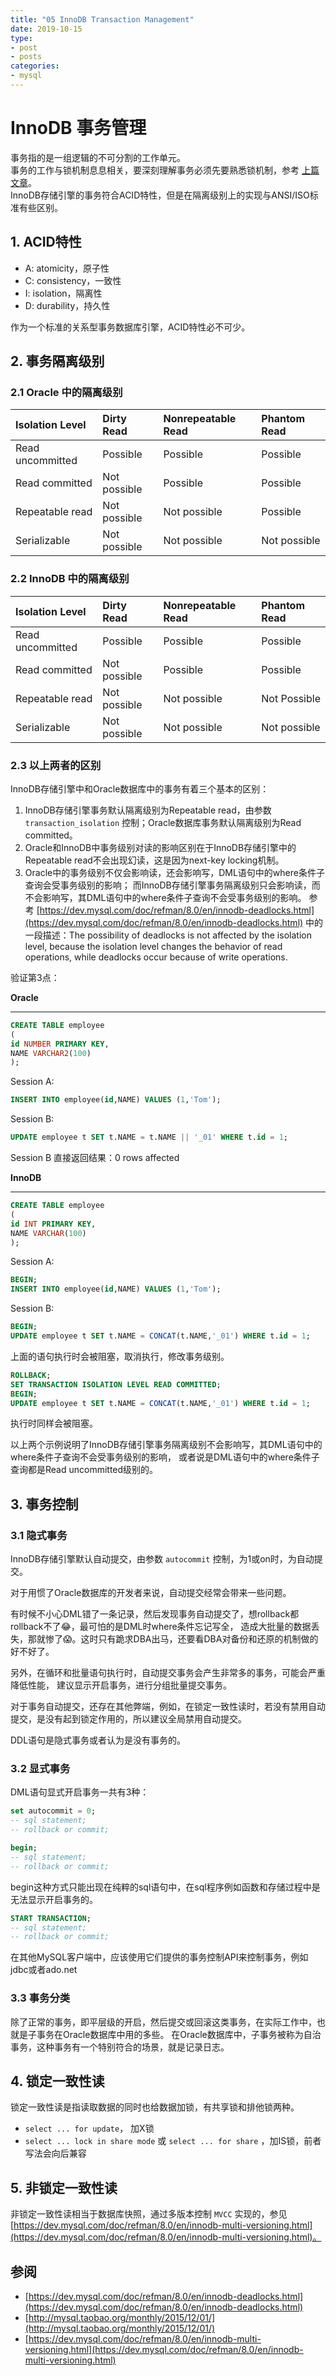 ```yaml
---
title: "05 InnoDB Transaction Management"
date: 2019-10-15
type:
- post
- posts
categories:
- mysql
---
```


# InnoDB 事务管理

事务指的是一组逻辑的不可分割的工作单元。  
事务的工作与锁机制息息相关，要深刻理解事务必须先要熟悉锁机制，参考 [上篇文章](https://wengxk.netlify.com/2019/note03/)。  
InnoDB存储引擎的事务符合ACID特性，但是在隔离级别上的实现与ANSI/ISO标准有些区别。

## 1. ACID特性

- A: atomicity，原子性
- C: consistency，一致性
- I: isolation，隔离性
- D: durability，持久性

作为一个标准的关系型事务数据库引擎，ACID特性必不可少。

## 2. 事务隔离级别

### 2.1 Oracle 中的隔离级别

|Isolation Level| Dirty Read| Nonrepeatable Read| Phantom Read|
|:---|:---|:---|:---|
|Read uncommitted| Possible| Possible| Possible|
|Read committed| Not possible| Possible| Possible|
|Repeatable read| Not possible| Not possible| Possible|
|Serializable| Not possible| Not possible| Not possible|

### 2.2 InnoDB 中的隔离级别

|Isolation Level| Dirty Read| Nonrepeatable Read| Phantom Read|
|:---|:---|:---|:---|
|Read uncommitted| Possible| Possible| Possible|
|Read committed| Not possible| Possible| Possible|
|Repeatable read| Not possible| Not possible| Not Possible|
|Serializable| Not possible| Not possible| Not possible|

### 2.3 以上两者的区别

InnoDB存储引擎中和Oracle数据库中的事务有着三个基本的区别：

1. InnoDB存储引擎事务默认隔离级别为Repeatable read，由参数 `transaction_isolation` 控制；Oracle数据库事务默认隔离级别为Read committed。
2. Oracle和InnoDB中事务级别对读的影响区别在于InnoDB存储引擎中的Repeatable read不会出现幻读，这是因为next-key locking机制。
3. Oracle中的事务级别不仅会影响读，还会影响写，DML语句中的where条件子查询会受事务级别的影响；
   而InnoDB存储引擎事务隔离级别只会影响读，而不会影响写，其DML语句中的where条件子查询不会受事务级别的影响。
   参考 [https://dev.mysql.com/doc/refman/8.0/en/innodb-deadlocks.html](https://dev.mysql.com/doc/refman/8.0/en/innodb-deadlocks.html)
   中的一段描述：The possibility of deadlocks is not affected by the isolation level, because the isolation level changes the behavior of read operations, while deadlocks occur because of write operations.

验证第3点：

**Oracle**

-----------------------------------------

```SQL
CREATE TABLE employee
(
id NUMBER PRIMARY KEY,
NAME VARCHAR2(100)
);
```

Session A:

```SQL
INSERT INTO employee(id,NAME) VALUES (1,'Tom');
```

Session B:

```SQL
UPDATE employee t SET t.NAME = t.NAME || '_01' WHERE t.id = 1;
```

Session B 直接返回结果：0 rows affected

**InnoDB**

-----------------------------------------

```SQL
CREATE TABLE employee
(
id INT PRIMARY KEY,
NAME VARCHAR(100)
);
```

Session A:

```SQL
BEGIN;
INSERT INTO employee(id,NAME) VALUES (1,'Tom');
```

Session B:

```SQL
BEGIN;
UPDATE employee t SET t.NAME = CONCAT(t.NAME,'_01') WHERE t.id = 1;
```

上面的语句执行时会被阻塞，取消执行，修改事务级别。

```SQL
ROLLBACK;
SET TRANSACTION ISOLATION LEVEL READ COMMITTED;
BEGIN;
UPDATE employee t SET t.NAME = CONCAT(t.NAME,'_01') WHERE t.id = 1;
```

执行时同样会被阻塞。

以上两个示例说明了InnoDB存储引擎事务隔离级别不会影响写，其DML语句中的where条件子查询不会受事务级别的影响，
或者说是DML语句中的where条件子查询都是Read uncommitted级别的。

## 3. 事务控制

### 3.1 隐式事务

InnoDB存储引擎默认自动提交，由参数 `autocommit` 控制，为1或on时，为自动提交。

对于用惯了Oracle数据库的开发者来说，自动提交经常会带来一些问题。

有时候不小心DML错了一条记录，然后发现事务自动提交了，想rollback都rollback不了😂，最可怕的是DML时where条件忘记写全，
造成大批量的数据丢失，那就惨了😱。这时只有跪求DBA出马，还要看DBA对备份和还原的机制做的好不好了。

另外，在循环和批量语句执行时，自动提交事务会产生非常多的事务，可能会严重降低性能，
建议显示开启事务，进行分组批量提交事务。

对于事务自动提交，还存在其他弊端，例如，在锁定一致性读时，若没有禁用自动提交，是没有起到锁定作用的，所以建议全局禁用自动提交。

DDL语句是隐式事务或者认为是没有事务的。

### 3.2 显式事务

DML语句显式开启事务一共有3种：

```SQL
set autocommit = 0;
-- sql statement;
-- rollback or commit;
```

```SQL
begin;
-- sql statement;
-- rollback or commit;
```

begin这种方式只能出现在纯粹的sql语句中，在sql程序例如函数和存储过程中是无法显示开启事务的。

```SQL
START TRANSACTION;
-- sql statement;
-- rollback or commit;
```

在其他MySQL客户端中，应该使用它们提供的事务控制API来控制事务，例如jdbc或者ado.net

### 3.3 事务分类

除了正常的事务，即平层级的开启，然后提交或回滚这类事务，在实际工作中，也就是子事务在Oracle数据库中用的多些。
在Oracle数据库中，子事务被称为自治事务，这种事务有一个特别符合的场景，就是记录日志。

## 4. 锁定一致性读

锁定一致性读是指读取数据的同时也给数据加锁，有共享锁和排他锁两种。

- `select ... for update`， 加X锁
- `select ... lock in share mode` 或 `select ... for share` ，加IS锁，前者写法会向后兼容

## 5. 非锁定一致性读

非锁定一致性读相当于数据库快照，通过多版本控制 `MVCC` 实现的，参见 [https://dev.mysql.com/doc/refman/8.0/en/innodb-multi-versioning.html](https://dev.mysql.com/doc/refman/8.0/en/innodb-multi-versioning.html)。

## 参阅

- [https://dev.mysql.com/doc/refman/8.0/en/innodb-deadlocks.html](https://dev.mysql.com/doc/refman/8.0/en/innodb-deadlocks.html)
- [http://mysql.taobao.org/monthly/2015/12/01/](http://mysql.taobao.org/monthly/2015/12/01/)
- [https://dev.mysql.com/doc/refman/8.0/en/innodb-multi-versioning.html](https://dev.mysql.com/doc/refman/8.0/en/innodb-multi-versioning.html)